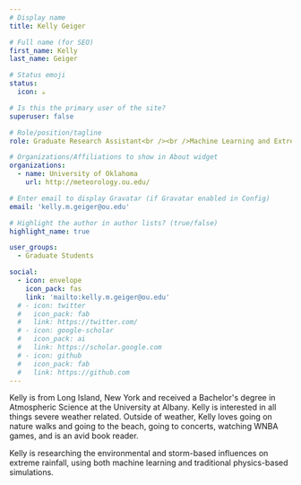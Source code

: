 ```yaml
---
# Display name
title: Kelly Geiger

# Full name (for SEO)
first_name: Kelly
last_name: Geiger

# Status emoji
status:
  icon: ☕️

# Is this the primary user of the site?
superuser: false

# Role/position/tagline
role: Graduate Research Assistant<br /><br />Machine Learning and Extreme Rainfall

# Organizations/Affiliations to show in About widget
organizations:
  - name: University of Oklahoma
    url: http://meteorology.ou.edu/

# Enter email to display Gravatar (if Gravatar enabled in Config)
email: 'kelly.m.geiger@ou.edu'

# Highlight the author in author lists? (true/false)
highlight_name: true

user_groups:
  - Graduate Students

social:
  - icon: envelope
    icon_pack: fas
    link: 'mailto:kelly.m.geiger@ou.edu'
  # - icon: twitter
  #   icon_pack: fab
  #   link: https://twitter.com/
  # - icon: google-scholar
  #   icon_pack: ai
  #   link: https://scholar.google.com
  # - icon: github
  #   icon_pack: fab
  #   link: https://github.com
---
```


Kelly is from Long Island, New York and received a Bachelor's degree in Atmospheric Science at the University at Albany. Kelly is interested in all things severe weather related. Outside of weather, Kelly loves going on nature walks and going to the beach, going to concerts, watching WNBA games, and is an avid book reader. 

Kelly is researching the environmental and storm-based influences on extreme rainfall, using both machine learning and traditional physics-based simulations. 